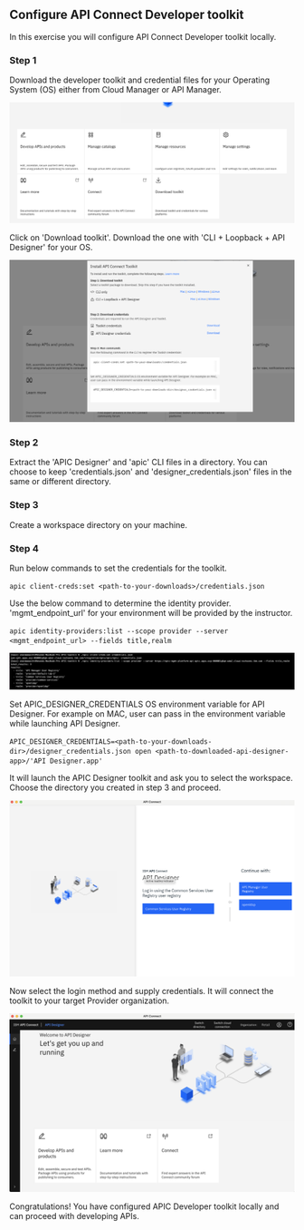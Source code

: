 ## Configure API Connect Developer toolkit

In this exercise you will configure API Connect Developer toolkit locally. 

### Step 1

Download the developer toolkit and credential files for your Operating System (OS) either from Cloud Manager or API Manager.

![](images/toolkit_download.png)


Click on 'Download toolkit'. Download the one with 'CLI + Loopback + API Designer' for your OS.

![](images/toolkit_download2.png)

### Step 2

Extract the 'APIC Designer' and 'apic' CLI files in a directory. You can choose to keep 'credentials.json' and 'designer_credentials.json' files in the same or different directory.

### Step 3

Create a workspace directory on your machine.

### Step 4

Run below commands to set the credentials for the toolkit.

`apic client-creds:set <path-to-your-downloads>/credentials.json`

Use the below command to determine the identity provider. 'mgmt_endpoint_url' for your environment will be provided by the instructor.

`apic identity-providers:list --scope provider --server <mgmt_endpoint_url> --fields title,realm`

![](images/getRealm.png)

Set APIC_DESIGNER_CREDENTIALS OS environment variable for API Designer. For example on MAC, user can pass in the environment variable while launching API Designer.

`APIC_DESIGNER_CREDENTIALS=<path-to-your-downloads-dir>/designer_credentials.json open <path-to-downloaded-api-designer-app>/'API Designer.app'`

It will launch the APIC Designer toolkit and ask you to select the workspace. Choose the directory you created in step 3 and proceed.

![](images/toolkit1.png)

Now select the login method and supply credentials. It will connect the toolkit to your target Provider organization.

![](images/toolkit2.png)

Congratulations! You have configured APIC Developer toolkit locally and can proceed with developing APIs.


